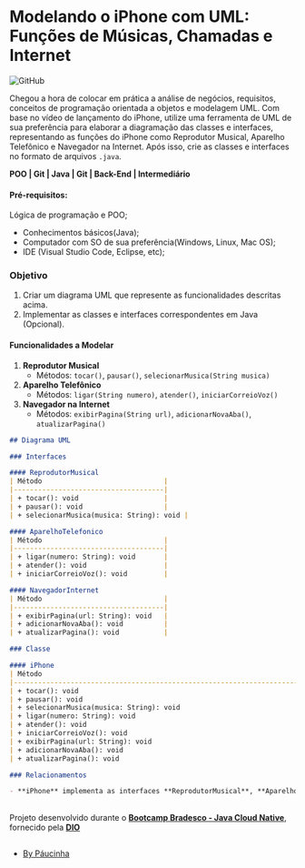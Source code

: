 # Modelando o iPhone com UML: Funções de Músicas, Chamadas e Internet

![GitHub](https://img.shields.io/github/license/Paucinha/api-ecommerce-dio?style=flat-square)

Chegou a hora de colocar em prática a análise de negócios, requisitos, conceitos de programação orientada a objetos e modelagem UML. Com base no vídeo de lançamento do iPhone, utilize uma ferramenta de UML de sua preferência para elaborar a diagramação das classes e interfaces, representando as funções do iPhone como Reprodutor Musical, Aparelho Telefônico e Navegador na Internet. Após isso, crie as classes e interfaces no formato de arquivos  `.java`.

**POO | Git | Java | Git | Back-End | Intermediário**

#### Pré-requisitos:

Lógica de programação e POO;
- Conhecimentos básicos(Java);
- Computador com SO de sua preferência(Windows, Linux, Mac OS);
- IDE (Visual Studio Code, Eclipse, etc);

### Objetivo

1. Criar um diagrama UML que represente as funcionalidades descritas acima.
2. Implementar as classes e interfaces correspondentes em Java (Opcional).

#### Funcionalidades a Modelar

1. **Reprodutor Musical**
   - Métodos: `tocar()`, `pausar()`, `selecionarMusica(String musica)`
2. **Aparelho Telefônico**
   - Métodos: `ligar(String numero)`, `atender()`, `iniciarCorreioVoz()`
3. **Navegador na Internet**
   - Métodos: `exibirPagina(String url)`, `adicionarNovaAba()`, `atualizarPagina()`

``` Markdown
## Diagrama UML

### Interfaces

#### ReprodutorMusical
| Método                              |
|-------------------------------------|
| + tocar(): void                     |
| + pausar(): void                    |
| + selecionarMusica(musica: String): void |

#### AparelhoTelefonico
| Método                              |
|-------------------------------------|
| + ligar(numero: String): void       |
| + atender(): void                   |
| + iniciarCorreioVoz(): void         |

#### NavegadorInternet
| Método                              |
|-------------------------------------|
| + exibirPagina(url: String): void   |
| + adicionarNovaAba(): void          |
| + atualizarPagina(): void           |

### Classe

#### iPhone
| Método                                                                  |
|-------------------------------------------------------------------------|
| + tocar(): void                                                         |
| + pausar(): void                                                        |
| + selecionarMusica(musica: String): void                                 |
| + ligar(numero: String): void                                            |
| + atender(): void                                                        |
| + iniciarCorreioVoz(): void                                              |
| + exibirPagina(url: String): void                                        |
| + adicionarNovaAba(): void                                               |
| + atualizarPagina(): void                                                |

### Relacionamentos

- **iPhone** implementa as interfaces **ReprodutorMusical**, **AparelhoTelefonico** e **NavegadorInternet**.
```

##

Projeto desenvolvido durante o [**Bootcamp Bradesco - Java Cloud Native**](https://www.dio.me/bootcamp/bradesco-java-cloud-native), fornecido pela [**DIO**](https://www.dio.me/)

##

- [By Páucinha](https://github.com/Paucinha)